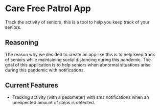 # Care Free Patrol App

Track the activity of seniors, this is a tool to help you keep track of your seniors. 

## Reasoning
 The reason why we decided to create an app like this is to help keep track of seniors while maintaining social distancing during this pandemic. The goal of this application is to help seniors when abnormal situations arise during this pandemic with notifications. 
## Current Features

 - Tracking activity (with a pedometer) with sms notifications when an unexpected amount of steps is detected.
